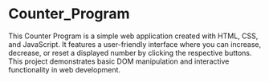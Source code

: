 # Counter_Program

This Counter Program is a simple web application created with HTML, CSS, and JavaScript. It features a user-friendly interface where you can increase, decrease, or reset a displayed number by clicking the respective buttons. This project demonstrates basic DOM manipulation and interactive functionality in web development.
